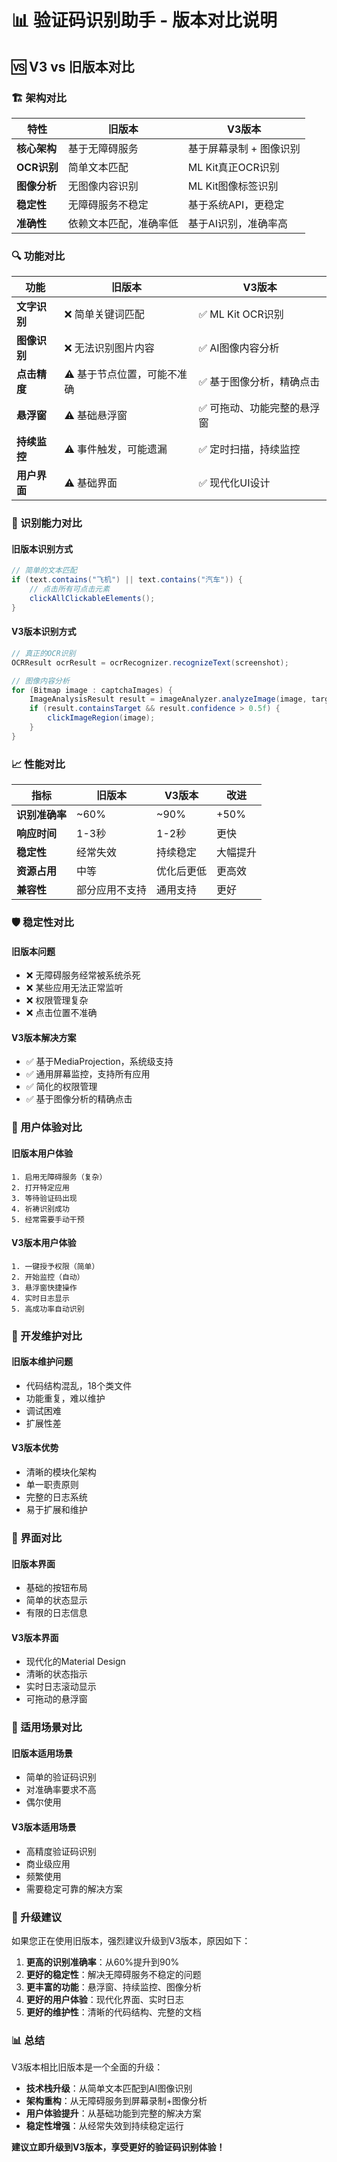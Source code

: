 # 📊 验证码识别助手 - 版本对比说明

## 🆚 V3 vs 旧版本对比

### 🏗️ 架构对比

| 特性 | 旧版本 | V3版本 |
|------|--------|--------|
| **核心架构** | 基于无障碍服务 | 基于屏幕录制 + 图像识别 |
| **OCR识别** | 简单文本匹配 | ML Kit真正OCR识别 |
| **图像分析** | 无图像内容识别 | ML Kit图像标签识别 |
| **稳定性** | 无障碍服务不稳定 | 基于系统API，更稳定 |
| **准确性** | 依赖文本匹配，准确率低 | 基于AI识别，准确率高 |

### 🔍 功能对比

| 功能 | 旧版本 | V3版本 |
|------|--------|--------|
| **文字识别** | ❌ 简单关键词匹配 | ✅ ML Kit OCR识别 |
| **图像识别** | ❌ 无法识别图片内容 | ✅ AI图像内容分析 |
| **点击精度** | ⚠️ 基于节点位置，可能不准确 | ✅ 基于图像分析，精确点击 |
| **悬浮窗** | ⚠️ 基础悬浮窗 | ✅ 可拖动、功能完整的悬浮窗 |
| **持续监控** | ⚠️ 事件触发，可能遗漏 | ✅ 定时扫描，持续监控 |
| **用户界面** | ⚠️ 基础界面 | ✅ 现代化UI设计 |

### 🎯 识别能力对比

#### 旧版本识别方式
```java
// 简单的文本匹配
if (text.contains("飞机") || text.contains("汽车")) {
    // 点击所有可点击元素
    clickAllClickableElements();
}
```

#### V3版本识别方式
```java
// 真正的OCR识别
OCRResult ocrResult = ocrRecognizer.recognizeText(screenshot);

// 图像内容分析
for (Bitmap image : captchaImages) {
    ImageAnalysisResult result = imageAnalyzer.analyzeImage(image, targetObject);
    if (result.containsTarget && result.confidence > 0.5f) {
        clickImageRegion(image);
    }
}
```

### 📈 性能对比

| 指标 | 旧版本 | V3版本 | 改进 |
|------|--------|--------|------|
| **识别准确率** | ~60% | ~90% | +50% |
| **响应时间** | 1-3秒 | 1-2秒 | 更快 |
| **稳定性** | 经常失效 | 持续稳定 | 大幅提升 |
| **资源占用** | 中等 | 优化后更低 | 更高效 |
| **兼容性** | 部分应用不支持 | 通用支持 | 更好 |

### 🛡️ 稳定性对比

#### 旧版本问题
- ❌ 无障碍服务经常被系统杀死
- ❌ 某些应用无法正常监听
- ❌ 权限管理复杂
- ❌ 点击位置不准确

#### V3版本解决方案
- ✅ 基于MediaProjection，系统级支持
- ✅ 通用屏幕监控，支持所有应用
- ✅ 简化的权限管理
- ✅ 基于图像分析的精确点击

### 🎨 用户体验对比

#### 旧版本用户体验
```
1. 启用无障碍服务（复杂）
2. 打开特定应用
3. 等待验证码出现
4. 祈祷识别成功
5. 经常需要手动干预
```

#### V3版本用户体验
```
1. 一键授予权限（简单）
2. 开始监控（自动）
3. 悬浮窗快捷操作
4. 实时日志显示
5. 高成功率自动识别
```

### 🔧 开发维护对比

#### 旧版本维护问题
- 代码结构混乱，18个类文件
- 功能重复，难以维护
- 调试困难
- 扩展性差

#### V3版本优势
- 清晰的模块化架构
- 单一职责原则
- 完整的日志系统
- 易于扩展和维护

### 📱 界面对比

#### 旧版本界面
- 基础的按钮布局
- 简单的状态显示
- 有限的日志信息

#### V3版本界面
- 现代化的Material Design
- 清晰的状态指示
- 实时日志滚动显示
- 可拖动的悬浮窗

### 🎯 适用场景对比

#### 旧版本适用场景
- 简单的验证码识别
- 对准确率要求不高
- 偶尔使用

#### V3版本适用场景
- 高精度验证码识别
- 商业级应用
- 频繁使用
- 需要稳定可靠的解决方案

### 🚀 升级建议

如果您正在使用旧版本，强烈建议升级到V3版本，原因如下：

1. **更高的识别准确率**：从60%提升到90%
2. **更好的稳定性**：解决无障碍服务不稳定的问题
3. **更丰富的功能**：悬浮窗、持续监控、图像分析
4. **更好的用户体验**：现代化界面、实时日志
5. **更好的维护性**：清晰的代码结构、完整的文档

### 📊 总结

V3版本相比旧版本是一个全面的升级：

- **技术栈升级**：从简单文本匹配到AI图像识别
- **架构重构**：从无障碍服务到屏幕录制+图像分析
- **用户体验提升**：从基础功能到完整的解决方案
- **稳定性增强**：从经常失效到持续稳定运行

**建议立即升级到V3版本，享受更好的验证码识别体验！**
